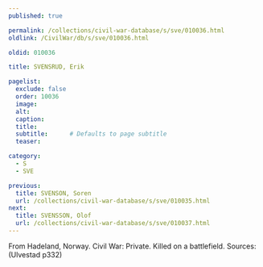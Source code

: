 ```yaml
---
published: true

permalink: /collections/civil-war-database/s/sve/010036.html
oldlink: /CivilWar/db/s/sve/010036.html

oldid: 010036

title: SVENSRUD, Erik

pagelist:
  exclude: false
  order: 10036
  image: 
  alt:
  caption:
  title:
  subtitle:      # Defaults to page subtitle
  teaser:

category: 
  - S 
  - SVE

previous:
  title: SVENSON, Soren
  url: /collections/civil-war-database/s/sve/010035.html  
next:
  title: SVENSSON, Olof
  url: /collections/civil-war-database/s/sve/010037.html   
---
```

From Hadeland, Norway. Civil War: Private. Killed on a battlefield. Sources: (Ulvestad p332)